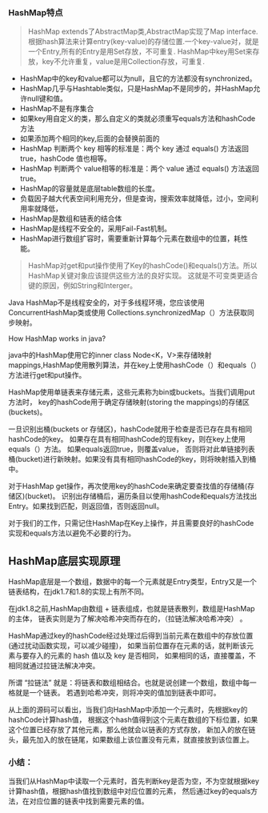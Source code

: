 ### HashMap特点

> HashMap extends了AbstractMap类,AbstractMap实现了Map interface.
根据hash算法来计算entry(key-value)的存储位置.一个key-value对，就是一个Entry,所有的Entry是用Set存放，不可重复.
HashMap中key用Set来存放，key不允许重复，value是用Collection存放，可重复.

* HashMap中的key和value都可以为null，且它的方法都没有synchronized。 
* HashMap几乎与Hashtable类似，只是HashMap不是同步的，并HashMap允许null键和值。
* HashMap不是有序集合
* 如果key用自定义的类，那么自定义的类就必须重写equals方法和hashCode方法
* 如果添加两个相同的key,后面的会替换前面的
* HashMap 判断两个 key 相等的标准是：两个 key 通过 equals() 方法返回 true，hashCode 值也相等。
* HashMap 判断两个 value相等的标准是：两个 value 通过 equals() 方法返回 true。
* HashMap的容量就是底层table数组的长度。
* 负载因子越大代表空间利用充分，但是查询，搜索效率就降低，过小，空间利用率就降低，
* HashMap是数组和链表的结合体
* HashMap是线程不安全的，采用Fail-Fast机制。
* HashMap进行数组扩容时，需要重新计算每个元素在数组中的位置，耗性能。

>HashMap对get和put操作使用了Key的hashCode()和equals()方法。所以HashMap关键对象应该提供这些方法的良好实现。
这就是不可变类更适合键的原因，例如String和Interger。

Java HashMap不是线程安全的，对于多线程环境，您应该使用ConcurrentHashMap类或使用
Collections.synchronizedMap（）方法获取同步映射。

How HashMap works in java?

java中的HashMap使用它的inner class Node<K，V>来存储映射mappings,HashMap使用散列算法，并在key上使用hashCode（）和equals（）方法进行get和put操作。

HashMap使用单链表来存储元素，这些元素称为bin或buckets。当我们调用put方法时，
key的hashCode用于确定存储映射(storing the mappings)的存储区(buckets)。

一旦识别出桶(buckets or 存储区)，hashCode就用于检查是否已存在具有相同hashCode的key。
如果存在具有相同hashCode的现有key，则在key上使用equals（）方法。
如果equals返回true，则覆盖value，
否则将对此单链接列表桶(bucket)进行新映射。如果没有具有相同hashCode的key，则将映射插入到桶中。

对于HashMap get操作，再次使用key的hashCode来确定要查找值的存储桶(存储区)(bucket)。
识别出存储桶后，遍历条目以使用hashCode和equals方法找出Entry。如果找到匹配，则返回值，否则返回null。

对于我们的工作，只需记住HashMap在Key上操作，并且需要良好的hashCode实现和equals方法以避免不必要的行为。


## HashMap底层实现原理

HashMap底层是一个数组，数据中的每一个元素就是Entry类型，Entry又是一个链表结构，在jdk1.7和1.8的实现上有所不同。

在jdk1.8之前,HashMap由数组 + 链表组成，也就是链表散列，数组是HashMap的主体，
链表实则是为了解决哈希冲突而存在的，（拉链法解决哈希冲突） 。

HashMap通过key的hashCode经过处理过后得到当前元素在数组中的存放位置(通过扰动函数实现，可以减少碰撞)，
如果当前位置存在元素的话，就判断该元素与要存入的元素的 hash 值以及 key 是否相同，
如果相同的话，直接覆盖，不相同就通过拉链法解决冲突。

所谓 “拉链法” 就是：将链表和数组相结合。也就是说创建一个数组，数组中每一格就是一个链表。
若遇到哈希冲突，则将冲突的值加到链表中即可。

从上面的源码可以看出，当我们向HashMap中添加一个元素时，先根据key的hashCode计算hash值，
根据这个hash值得到这个元素在数组的下标位置，如果这个位置已经存放了其他元素，那么他就会以链表的方式存放，
新加入的放在链头，最先加入的放在链尾，如果数组上该位置没有元素，就直接放到该位置上。

### 小结：

当我们从HashMap中读取一个元素时，首先判断key是否为空，不为空就根据key计算hash值，根据hash值找到数组中对应位置的元素，
然后通过key的equals方法，在对应位置的链表中找到需要元素的值。
